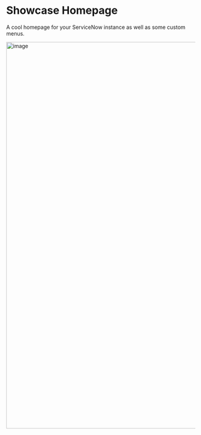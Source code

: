 # Showcase Homepage

A cool homepage for your ServiceNow instance as well as some custom menus. 

<img width="1651" height="1028" alt="image" src="https://github.com/user-attachments/assets/8f1ee9e8-fead-4d24-8373-ac1a931c863f" />
